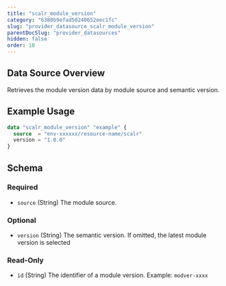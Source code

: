 ```yaml
---
title: "scalr_module_version"
category: "6380b9efad50240652eec1fc"
slug: "provider_datasource_scalr_module_version"
parentDocSlug: "provider_datasources"
hidden: false
order: 10
---
```

## Data Source Overview

Retrieves the module version data by module source and semantic version.

## Example Usage

```terraform
data "scalr_module_version" "example" {
  source  = "env-xxxxxx/resource-name/scalr"
  version = "1.0.0"
}
```

<!-- schema generated by tfplugindocs -->
## Schema

### Required

- `source` (String) The module source.

### Optional

- `version` (String) The semantic version. If omitted, the latest module version is selected

### Read-Only

- `id` (String) The identifier of а module version. Example: `modver-xxxx`
